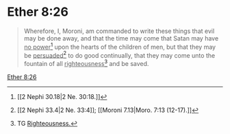 # Ether 8:26

> Wherefore, I, Moroni, am commanded to write these things that evil may be done away, and that the time may come that Satan may have <u>no power</u>[^a] upon the hearts of the children of men, but that they may be <u>persuaded</u>[^b] to do good continually, that they may come unto the fountain of all <u>righteousness</u>[^c] and be saved.

[Ether 8:26](https://www.churchofjesuschrist.org/study/scriptures/bofm/ether/8?lang=eng&id=p26#p26)


[^a]: [[2 Nephi 30.18|2 Ne. 30:18.]]
[^b]: [[2 Nephi 33.4|2 Ne. 33:4]]; [[Moroni 7.13|Moro. 7:13 (12-17).]]
[^c]: TG [Righteousness.](https://www.churchofjesuschrist.org/study/scriptures/tg/righteousness?lang=eng)

